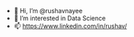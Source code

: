 - 👋 Hi, I’m @rushavnayee
- 👀 I’m interested in Data Science 
- 📫 https://www.linkedin.com/in/rushav/

<!---
rushavnayee/rushavnayee is a ✨ special ✨ repository because its `README.md` (this file) appears on your GitHub profile.
You can click the Preview link to take a look at your changes.
--->
